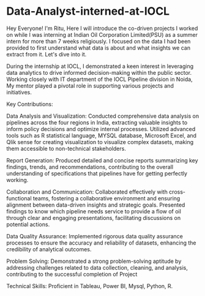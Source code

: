 # Data-Analyst-interned-at-IOCL
Hey Everyone! I'm Ritu, Here I will introduce the co-driven projects I worked on while I was interning at Indian Oil Corporation Limited(PSU) as a summer intern for more than 7 weeks religiously. I focused on the data I had been provided to first understand what data is about and what insights we can extract from it. Let's dive into it.

During the internship at IOCL, I demonstrated a keen interest in leveraging data analytics to drive informed decision-making within the public sector. Working closely with IT department of the IOCL Pipeline division in Noida, My mentor played a pivotal role in supporting various projects and initiatives.

Key Contributions:

Data Analysis and Visualization:
Conducted comprehensive data analysis on pipelines across the four regions in India, extracting valuable insights to inform policy decisions and optimize internal processes.
Utilized advanced tools such as R statistical language, MYSQL database, Microsoft Excel, and Qlik sense for creating visualization to visualize complex datasets, making them accessible to non-technical stakeholders.

Report Generation:
Produced detailed and concise reports summarizing key findings, trends, and recommendations, contributing to the overall understanding of specifications that pipelines have for getting perfectly working.

Collaboration and Communication:
Collaborated effectively with cross-functional teams, fostering a collaborative environment and ensuring alignment between data-driven insights and strategic goals.
Presented findings to know which pipeline needs service to provide a flow of oil through clear and engaging presentations, facilitating discussions on potential actions.

Data Quality Assurance:
Implemented rigorous data quality assurance processes to ensure the accuracy and reliability of datasets, enhancing the credibility of analytical outcomes.

Problem Solving:
Demonstrated a strong problem-solving aptitude by addressing challenges related to data collection, cleaning, and analysis, contributing to the successful completion of Project

Technical Skills:
Proficient in Tableau, Power BI, Mysql, Python, R.

